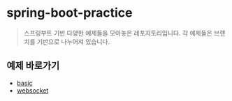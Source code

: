 # spring-boot-practice
> 스프링부트 기반 다양한 예제들을 모아놓은 레포지토리입니다. 
> 각 예제들은 브랜치를 기반으로 나누어져 있습니다.

## 예제 바로가기
- [basic](https://github.com/mmtos/spring-boot-practice/tree/basic)
- [websocket](https://github.com/mmtos/spring-boot-practice/tree/websocket)
